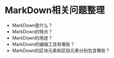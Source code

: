 # MarkDown相关问题整理
+ MarkDown是什么？
+ MarkDown的特点？
+ MarkDown的用途？
+ MarkDown的编辑工具有哪些？
+ MarkDown的区块元素和区段元素分别包含哪些？
